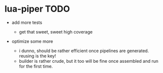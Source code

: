 # lua-piper TODO

* add more tests
  - get that sweet, sweet high coverage

* optimize some more
  * i dunno, should be rather efficient once pipelines are generated. reusing is the key!
  * builder is rather crude, but it too will be fine once assembled and run for the first time.
